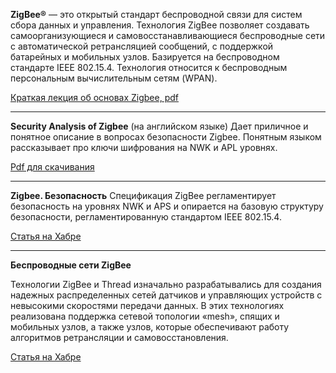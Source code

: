 **ZigBee®** — это открытый стандарт беспроводной связи для систем сбора данных и управления. Технология ZigBee позволяет создавать самоорганизующиеся и самовосстанавливающиеся беспроводные сети с автоматической ретрансляцией сообщений, с поддержкой батарейных и мобильных узлов. Базируется на беспроводном стандарте IEEE 802.15.4. Технология относится к беспроводным персональным вычислительным сетям (WPAN).

[Краткая лекция об основах Zigbee, pdf](/docs/assets/files/bspd_lec_06_zigbee.pdf)

---

**Security Analysis of Zigbee** (на английском языке)
Дает приличное и понятное описание в вопросах безопасности Zigbee. Понятным языком рассказывает про ключи шифрования на NWK и APL уровнях.

[Pdf для скачивания](/docs/assets/files/Security_Analysis_Zigbee.pdf)

---

**Zigbee. Безопасность**
Спецификация ZigBee регламентирует безопасность на уровнях NWK и APS и опирается на базовую структуру безопасности, регламентированную стандартом IEEE 802.15.4.

[Статья на Хабре](https://habr.com/ru/post/158355/)

---

**Беспроводные сети ZigBee**

Технологии ZigBee и Thread изначально разрабатывались для создания надежных распределенных сетей датчиков и управляющих устройств с невысокими скоростями передачи данных. В этих технологиях реализована поддержка сетевой топологии «mesh», спящих и мобильных узлов, а также узлов, которые обеспечивают работу алгоритмов ретрансляции и самовосстановления.

[Статья на Хабре](https://habr.com/ru/company/efo/blog/281048/)
